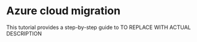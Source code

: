 # Azure cloud migration

This tutorial provides a step-by-step guide to TO REPLACE WITH ACTUAL DESCRIPTION
